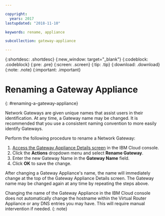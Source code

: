 ```yaml
---

copyright:
  years: 2017
lastupdated: "2018-11-10"

keywords: rename, appliance

subcollection: gateway-appliance

---
```


{:shortdesc: .shortdesc}
{:new_window: target="_blank"}
{:codeblock: .codeblock}
{:pre: .pre}
{:screen: .screen}
{:tip: .tip}
{:download: .download}
{:note: .note}
{:important: .important}

# Renaming a Gateway Appliance
{: #renaming-a-gateway-appliance}

Network Gateways are given unique names that assist users in their identification. At any time, a Gateway name may be changed. It is recommended that you use a consistent naming convention to more easily identify Gateways.

Perform the following procedure to rename a Network Gateway:

1. [Access the Gateway Appliance Details screen](/docs/infrastructure/gateway-appliance?topic=gateway-appliance-viewing-gateway-appliance-details) in the IBM Cloud console.
2. Click the **Actions** dropdown menu and select **Rename Gateway**.
3. Enter the new Gateway Name in the **Gateway Name** field.
4. Click **OK** to save the change.

After changing a Gateway Appliance's name, the name will immediately change at the top of the Gateway Appliance Details screen. The Gateway name may be changed again at any time by repeating the steps above.

Changing the name of the Gateway Appliance in the IBM Cloud console does not automatically change the hostname within the Virtual Router Appliance or any DNS entries you may have. This will require manual intervention if needed.
{: note}
